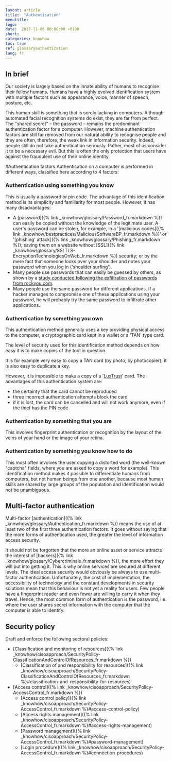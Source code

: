```yaml
---
layout: article
title:  "Authentication"
menutitle:
logo:
date:  2017-11-06 00:00:00 +0100
short:
categories: knowhow
toc: true
ref: glossaryauthentication
lang: fr
---
```


## In brief
Our society is largely based on the innate ability of humans to recognise their fellow humans. Humans have a highly evolved identification system with multiple factors such as appearance, voice, manner of speech, posture, etc.

This human skill is something that is sorely lacking in computers. Although automated facial recognition systems do exist, they are far from perfect. The "shared secret" – the password – remains the predominant authentication factor for a computer. However, machine authentication factors are still far removed from our natural ability to recognise people and they are often, therefore, the weak link in information security. Indeed, people still do not take authentication seriously. Rather, most of us consider it to be a necessary evil. But this is often the only protection that users have against the fraudulent use of their online identity.

#Authentication factors
Authentication on a computer is performed in different ways, classified here according to 4 factors:

### Authentication using something you know
This is usually a password or pin code. The advantage of this identification method is its simplicity and familiarity for most people. However, it has many disadvantages:

* A [password]({% link _knowhow/glossary/Password_fr.markdown %}) can easily be copied without the knowledge of the legitimate user. A user's password can be stolen, for example, in a '[malicious codes]({% link _knowhow/bestpractices/MaliciousSoftwareBP_fr.markdown %})' or '[phishing' attack]({% link _knowhow/glossary/Phishing_fr.markdown %}); saving them on a website without [SSL]({% link _knowhow/glossary/SSLTLS-EncryptionTechnologiesOnWeb_fr.markdown %}) security; or by the mere fact that someone looks over your shoulder and notes your password when you log in ('shoulder surfing').
* Many people use passwords that can easily be guessed by others, as shown by a [study conducted following the exfiltration of passwords from rockyou.com](https://www.imperva.com/docs/gated/WP_Consumer_Password_Worst_Practices.pdf).
* Many people use the same password for different applications. If a hacker manages to compromise one of these applications using your password, he will probably try the same password to infiltrate other applications.

### Authentication by something you own
This authentication method generally uses a key providing physical access to the computer, a cryptographic card kept in a wallet or a 'TAN' type card.

The level of security used for this identification method depends on how easy it is to make copies of the tool in question.

It is for example very easy to copy a TAN card (by photo, by photocopier); it is also easy to duplicate a key.

However, it is impossible to make a copy of a '[LuxTrust](https://www.luxtrust.lu/en/product_page/61)' card. The advantages of this authentication system are:

* the certainty that the card cannot be reproduced
* three incorrect authentication attempts block the card
* if it is lost, the card can be cancelled and will not work anymore, even if the thief has the PIN code

### Authentication by something that you are
This involves fingerprint authentication or recognition by the layout of the veins of your hand or the image of your retina.

### Authentication by something you know how to do
This most often involves the user copying a distorted word (the well-known "captcha" fields, where you are asked to copy a word for example). This identification method makes it possible to differentiate humans from computers, but not human beings from one another, because most human skills are shared by large groups of the population and identification would not be unambiguous.

## Multi-factor authentication
Multi-factor [authentication]({% link _knowhow/glossary/Authentication_fr.markdown %}) means the use of at least two of the first three authentication factors. It goes without saying that the more forms of authentication used, the greater the level of information access security.

It should not be forgotten that the more an online asset or service attracts the interest of [hackers]({% link _knowhow/glossary/Cybercriminals_fr.markdown %}), the more effort they will put into getting it. This is why online services are secured at different levels. The ideal access security would obviously be always to use multi-factor authentication. Unfortunately, the cost of implementation, the accessibility of technology and the constant developments in security solutions mean that this behaviour is not yet a reality for users. Few people have a fingerprint reader and even fewer are willing to carry it when they travel. Hence, the most common form of authentication is the password, i.e. where the user shares secret information with the computer that the computer is able to identify.

## Security policy
Draft and enforce the following sectoral policies:

* [Classification and monitoring of resources]({% link _knowhow/cisoapproach/SecurityPolicy-ClassificationAndControlOfResources_fr.markdown %})
  * [Classification of and responsibility for resources]({% link _knowhow/cisoapproach/SecurityPolicy-ClassificationAndControlOfResources_fr.markdown %}#classification-and-responsibility-for-resources)
* [Access control]({% link _knowhow/cisoapproach/SecurityPolicy-AccessControl_fr.markdown %})
  * [Access control policy]({% link _knowhow/cisoapproach/SecurityPolicy-AccessControl_fr.markdown %}#access-control-policy)
  * [Access rights management]({% link _knowhow/cisoapproach/SecurityPolicy-AccessControl_fr.markdown %}#access-rights-management)
  * [Password management]({% link _knowhow/cisoapproach/SecurityPolicy-AccessControl_fr.markdown %}#password-management)
  * [Login procedure]({% link _knowhow/cisoapproach/SecurityPolicy-AccessControl_fr.markdown %}#connection-procedures)
